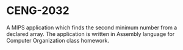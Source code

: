 # CENG-2032
A MIPS application which finds the second minimum number from a declared array. The application is written in Assembly language for Computer Organization class homework.
